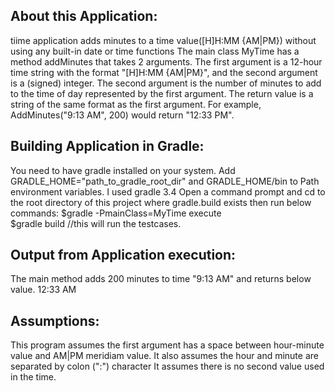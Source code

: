 
About this Application:
-----------------------
tiime application adds minutes to a time value([H]H:MM {AM|PM}) without using any built-in date or time functions
The main class MyTime has a method addMinutes that takes 2 arguments. 
The first argument is a 12-hour time string with the format "[H]H:MM {AM|PM}", and the second argument is a (signed) integer.
The second argument is the number of minutes to add to the time of day represented by the first argument. 
The return value is a string of the same format as the first argument. For example, AddMinutes("9:13 AM", 200) would
return "12:33 PM".


Building Application in Gradle:
------------------------------
You need to have gradle installed on your system. Add GRADLE_HOME="path_to_gradle_root_dir" and GRADLE_HOME/bin to Path environment variables.
I used gradle 3.4
Open a command prompt and cd to the root directory of this project where gradle.build exists then run below commands:
$gradle -PmainClass=MyTime execute  
$gradle build //this will run the testcases.


Output from Application execution:
---------------------------------
The main method adds 200 minutes to time "9:13 AM" and returns below value.
12:33 AM

Assumptions:
-----------
This program assumes the first argument has a space between hour-minute value and AM|PM meridiam value.
It also assumes the hour and minute are separated by colon (":") character
It assumes there is no second value used in the time.